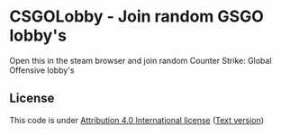 # CSGOLobby - Join random GSGO lobby's

Open this in the steam browser and join random Counter Strike: Global Offensive lobby's

## License

This code is under [Attribution 4.0 International license](http://creativecommons.org/licenses/by/4.0/) ([Text version](./LICENSE))
